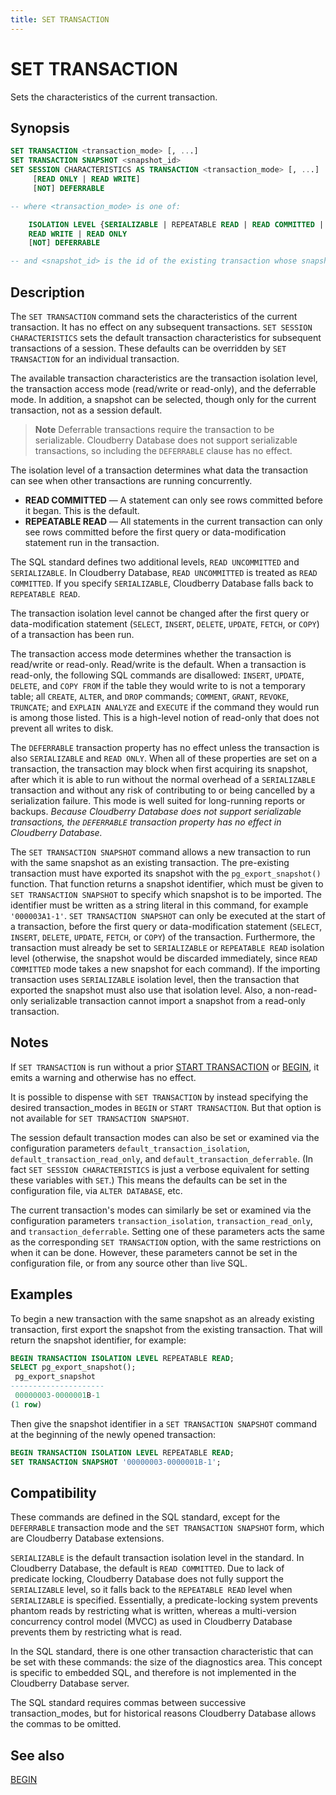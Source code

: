 ```yaml
---
title: SET TRANSACTION
---
```


# SET TRANSACTION

Sets the characteristics of the current transaction.

## Synopsis

```sql
SET TRANSACTION <transaction_mode> [, ...]
SET TRANSACTION SNAPSHOT <snapshot_id>
SET SESSION CHARACTERISTICS AS TRANSACTION <transaction_mode> [, ...] 
     [READ ONLY | READ WRITE]
     [NOT] DEFERRABLE

-- where <transaction_mode> is one of:

    ISOLATION LEVEL {SERIALIZABLE | REPEATABLE READ | READ COMMITTED | READ UNCOMMITTED}
    READ WRITE | READ ONLY
    [NOT] DEFERRABLE

-- and <snapshot_id> is the id of the existing transaction whose snapshot you want this transaction to run with.
```

## Description

The `SET TRANSACTION` command sets the characteristics of the current transaction. It has no effect on any subsequent transactions. `SET SESSION CHARACTERISTICS` sets the default transaction characteristics for subsequent transactions of a session. These defaults can be overridden by `SET TRANSACTION` for an individual transaction.

The available transaction characteristics are the transaction isolation level, the transaction access mode (read/write or read-only), and the deferrable mode. In addition, a snapshot can be selected, though only for the current transaction, not as a session default.

> **Note** Deferrable transactions require the transaction to be serializable. Cloudberry Database does not support serializable transactions, so including the `DEFERRABLE` clause has no effect.

The isolation level of a transaction determines what data the transaction can see when other transactions are running concurrently.

- **READ COMMITTED** — A statement can only see rows committed before it began. This is the default.
- **REPEATABLE READ** — All statements in the current transaction can only see rows committed before the first query or data-modification statement run in the transaction.

The SQL standard defines two additional levels, `READ UNCOMMITTED` and `SERIALIZABLE`. In Cloudberry Database, `READ UNCOMMITTED` is treated as `READ COMMITTED`. If you specify `SERIALIZABLE`, Cloudberry Database falls back to `REPEATABLE READ`.

The transaction isolation level cannot be changed after the first query or data-modification statement (`SELECT`, `INSERT`, `DELETE`, `UPDATE`, `FETCH`, or `COPY`) of a transaction has been run.

The transaction access mode determines whether the transaction is read/write or read-only. Read/write is the default. When a transaction is read-only, the following SQL commands are disallowed: `INSERT`, `UPDATE`, `DELETE`, and `COPY FROM` if the table they would write to is not a temporary table; all `CREATE`, `ALTER`, and `DROP` commands; `COMMENT`, `GRANT`, `REVOKE`, `TRUNCATE`; and `EXPLAIN ANALYZE` and `EXECUTE` if the command they would run is among those listed. This is a high-level notion of read-only that does not prevent all writes to disk.

The `DEFERRABLE` transaction property has no effect unless the transaction is also `SERIALIZABLE` and `READ ONLY`. When all of these properties are set on a transaction, the transaction may block when first acquiring its snapshot, after which it is able to run without the normal overhead of a `SERIALIZABLE` transaction and without any risk of contributing to or being cancelled by a serialization failure. This mode is well suited for long-running reports or backups. *Because Cloudberry Database does not support serializable transactions, the `DEFERRABLE` transaction property has no effect in Cloudberry Database.*

The `SET TRANSACTION SNAPSHOT` command allows a new transaction to run with the same snapshot as an existing transaction. The pre-existing transaction must have exported its snapshot with the `pg_export_snapshot()` function. That function returns a snapshot identifier, which must be given to `SET TRANSACTION SNAPSHOT` to specify which snapshot is to be imported. The identifier must be written as a string literal in this command, for example `'000003A1-1'`. `SET TRANSACTION SNAPSHOT` can only be executed at the start of a transaction, before the first query or data-modification statement (`SELECT`, `INSERT`, `DELETE`, `UPDATE`, `FETCH`, or `COPY`) of the transaction. Furthermore, the transaction must already be set to `SERIALIZABLE` or `REPEATABLE READ` isolation level (otherwise, the snapshot would be discarded immediately, since `READ COMMITTED` mode takes a new snapshot for each command). If the importing transaction uses `SERIALIZABLE` isolation level, then the transaction that exported the snapshot must also use that isolation level. Also, a non-read-only serializable transaction cannot import a snapshot from a read-only transaction.

## Notes

If `SET TRANSACTION` is run without a prior [START TRANSACTION](/docs/sql-stmts/sql-stmt-start-transaction.md) or [BEGIN](/docs/sql-stmts/sql-stmt-begin.md), it emits a warning and otherwise has no effect.

It is possible to dispense with `SET TRANSACTION` by instead specifying the desired transaction_modes in `BEGIN` or `START TRANSACTION`. But that option is not available for `SET TRANSACTION SNAPSHOT`.

The session default transaction modes can also be set or examined via the configuration parameters `default_transaction_isolation`, `default_transaction_read_only`, and `default_transaction_deferrable`. (In fact `SET SESSION CHARACTERISTICS` is just a verbose equivalent for setting these variables with `SET`.) This means the defaults can be set in the configuration file, via `ALTER DATABASE`, etc.

The current transaction's modes can similarly be set or examined via the configuration parameters `transaction_isolation`, `transaction_read_only`, and `transaction_deferrable`. Setting one of these parameters acts the same as the corresponding `SET TRANSACTION` option, with the same restrictions on when it can be done. However, these parameters cannot be set in the configuration file, or from any source other than live SQL.

## Examples

To begin a new transaction with the same snapshot as an already existing transaction, first export the snapshot from the existing transaction. That will return the snapshot identifier, for example:

```sql
BEGIN TRANSACTION ISOLATION LEVEL REPEATABLE READ;
SELECT pg_export_snapshot();
 pg_export_snapshot
---------------------
 00000003-0000001B-1
(1 row)
```

Then give the snapshot identifier in a `SET TRANSACTION SNAPSHOT` command at the beginning of the newly opened transaction:

```sql
BEGIN TRANSACTION ISOLATION LEVEL REPEATABLE READ;
SET TRANSACTION SNAPSHOT '00000003-0000001B-1';
```

## Compatibility

These commands are defined in the SQL standard, except for the `DEFERRABLE` transaction mode and the `SET TRANSACTION SNAPSHOT` form, which are Cloudberry Database extensions.

`SERIALIZABLE` is the default transaction isolation level in the standard. In Cloudberry Database, the default is `READ COMMITTED`. Due to lack of predicate locking, Cloudberry Database does not fully support the `SERIALIZABLE` level, so it falls back to the `REPEATABLE READ` level when `SERIALIZABLE` is specified. Essentially, a predicate-locking system prevents phantom reads by restricting what is written, whereas a multi-version concurrency control model (MVCC) as used in Cloudberry Database prevents them by restricting what is read.

In the SQL standard, there is one other transaction characteristic that can be set with these commands: the size of the diagnostics area. This concept is specific to embedded SQL, and therefore is not implemented in the Cloudberry Database server.

The SQL standard requires commas between successive transaction_modes, but for historical reasons Cloudberry Database allows the commas to be omitted.

## See also

[BEGIN](/docs/sql-stmts/sql-stmt-begin.md)

